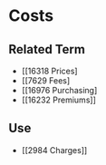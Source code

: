 # Costs  

## Related Term

- [[16318 Prices]
- [[7629 Fees]
- [[16976 Purchasing]
- [[16232 Premiums]]  

## Use

- [[2984 Charges]]  

